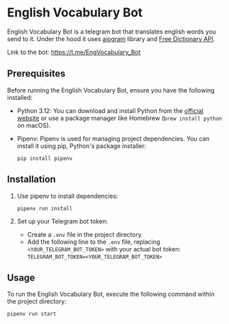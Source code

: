 # English Vocabulary Bot
English Vocabulary Bot is a telegram bot that translates english words you send to it. Under the hood it uses [aiogram](https://docs.aiogram.dev/) library and [Free Dictionary API](https://dictionaryapi.dev/).  

Link to the bot: https://t.me/EngVocabulary_Bot

## Prerequisites
Before running the English Vocabulary Bot, ensure you have the following installed:
- Python 3.12: You can download and install Python from the [official website](https://www.python.org/downloads/) or use a package manager like Homebrew (`brew install python` on macOS).
- Pipenv: Pipenv is used for managing project dependencies. You can install it using pip, Python's package installer:

  ```
  pip install pipenv
  ```

## Installation
1. Use pipenv to install dependencies:  
    ```
    pipenv run install
    ```

2. Set up your Telegram bot token:
    - Create a `.env` file in the project directory.
    - Add the following line to the `.env` file, replacing `<YOUR_TELEGRAM_BOT_TOKEN>` with your actual bot token:  
`TELEGRAM_BOT_TOKEN=<YOUR_TELEGRAM_BOT_TOKEN>`  

## Usage
To run the English Vocabulary Bot, execute the following command within the project directory:  
```
pipenv run start
```